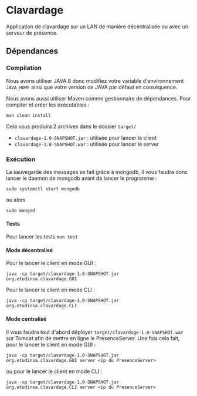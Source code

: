 # Clavardage
Application de clavardage sur un LAN de manière décentralisée ou avec un serveur de présence.

## Dépendances
### Compilation

Nous avons utiliser JAVA 8 donc modifiez votre variable d'environnement `JAVA_HOME` ainsi que votre version de JAVA par défaut en conséquence.

Nous avons aussi utiliser Maven comme gestionnaire de dépendances. Pour compiler et créer les éxécutables : 
```
mvn clean install
```

Cela vous produira 2 archives dans le dossier `target/`
* `clavardage-1.0-SNAPSHOT.jar` : utilisée pour lancer le client
* `clavardage-1.0-SNAPSHOT.war` : utilisée pour lancer le server

### Exécution

La sauvegarde des messages se fait grâce à mongodb, il vous faudra donc lancer le daemon de mongodb avant de lancer le programme :
```
sudo systemctl start mongodb
```
ou alors 
```
sudo mongod
```

#### Tests
Pour lancer les tests `mvn test`

#### Mode décentralisé

Pour le lancer le client en mode GUI :
```
java -cp target/clavardage-1.0-SNAPSHOT.jar org.etudinsa.clavardage.GUI
```
Pour le lancer le client en mode CLI :
```
java -cp target/clavardage-1.0-SNAPSHOT.jar org.etudinsa.clavardage.CLI
```

#### Mode centralisé
Il vous faudra tout d'abord déployer `target/clavardage-1.0-SNAPSHOT.war` sur Tomcat afin de mettre en ligne le PresenceServer.
Une fois cela fait, pour le lancer le client en mode GUI :
```
java -cp target/clavardage-1.0-SNAPSHOT.jar org.etudinsa.clavardage.GUI server <ip du PresenceServer>
```
ou pour le lancer le client en mode CLI :
```
java -cp target/clavardage-1.0-SNAPSHOT.jar org.etudinsa.clavardage.CLI server <ip du PresenceServer>
```




